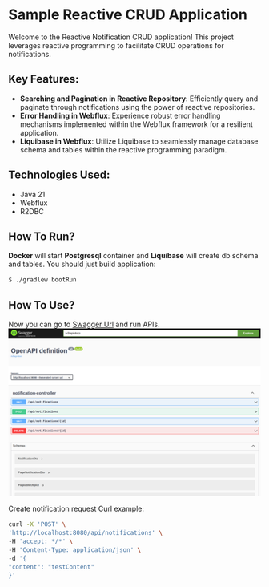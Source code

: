 # Sample Reactive CRUD Application

Welcome to the Reactive Notification CRUD application! This project leverages reactive programming 
to facilitate CRUD operations for notifications.
## Key Features:
* **Searching and Pagination in Reactive Repository**: Efficiently query and paginate through 
notifications using the power of reactive repositories.
* **Error Handling in Webflux**: Experience robust error handling mechanisms implemented within the 
Webflux framework for a resilient application.
* **Liquibase in Webflux**: Utilize Liquibase to seamlessly manage database schema and tables within the 
reactive programming paradigm.
## Technologies Used:
* Java 21
* Webflux
* R2DBC
## How To Run?
**Docker** will start **Postgresql** container and **Liquibase** will create db schema and
tables. You should just build application:
```sh
$ ./gradlew bootRun
```
## How To Use?
Now you can go to [Swagger Url](http://localhost:8080/swagger-ui/index.html#/) and run APIs.
  ![Product Name Screen Shot](./src/main/resources/images/SwaggerUi.png)

Create notification request Curl example:
```sh
curl -X 'POST' \
'http://localhost:8080/api/notifications' \
-H 'accept: */*' \
-H 'Content-Type: application/json' \
-d '{
"content": "testContent"
}'
```